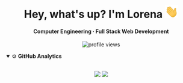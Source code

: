<h1 align="center"> Hey, what's up? I'm Lorena <img src="https://github.com/devSouvik/devSouvik/blob/master/Hi.gif?raw=true" width="35"></h1>
<h4 align="center">Computer Engineering · Full Stack Web Development</h4>

<p align="center">
  <img src="https://komarev.com/ghpvc/?username=lorenabstos&color=blueviolet" alt="profile views">
</p>

<details open>
<summary>⚙ <b>GitHub Analytics</b> </summary>
<br>
<p align="center">
<img height="180em" src="https://github-readme-stats.vercel.app/api/top-langs/?username=lorenabstos&layout=compact&langs_count=8&theme=chartreuse-dark&include_all_commits=true&count_private=true"/>
  
<img height="180em" src="https://github-readme-stats.vercel.app/api?username=lorenabstos&show_icons=true&theme=chartreuse-dark&include_all_commits=true&count_private=true"/>
</p>
</details>




